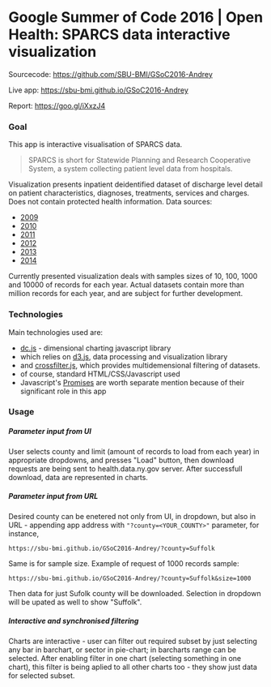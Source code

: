 # Google Summer of Code 2016 | Open Health: SPARCS data interactive visualization

Sourcecode: https://github.com/SBU-BMI/GSoC2016-Andrey

Live app: https://sbu-bmi.github.io/GSoC2016-Andrey

Report: https://goo.gl/iXxzJ4

### Goal
This app is interactive visualisation of SPARCS data.

> SPARCS is short for Statewide Planning and Research Cooperative System, a system collecting patient level data from hospitals. 

Visualization presents inpatient deidentified dataset of discharge level detail on patient characteristics, diagnoses, treatments, services and charges. 
Does not contain protected health information. 
Data sources:
- [2009](https://health.data.ny.gov/Health/Hospital-Inpatient-Discharges-SPARCS-De-Identified/q6hk-esrj)
- [2010](https://health.data.ny.gov/Health/Hospital-Inpatient-Discharges-SPARCS-De-Identified/mtfm-rxf4)
- [2011](https://health.data.ny.gov/Health/Hospital-Inpatient-Discharges-SPARCS-De-Identified/pyhr-5eas)
- [2012](https://health.data.ny.gov/Health/Hospital-Inpatient-Discharges-SPARCS-De-Identified/u4ud-w55t)
- [2013](https://health.data.ny.gov/Health/Hospital-Inpatient-Discharges-SPARCS-De-Identified/npsr-cm47)
- [2014](https://health.data.ny.gov/Health/Hospital-Inpatient-Discharges-SPARCS-De-Identified/rmwa-zns4)

Currently presented visualization deals with samples sizes of 10, 100, 1000 and 10000 of records for each year. 
Actual datasets contain more than million records for each year, and are subject for further development. 

### Technologies
Main technologies used are:
- [dc.js](https://dc-js.github.io/dc.js/) - dimensional charting javascript library 
- which relies on [d3.js](https://d3js.org/), data processing and visualization library
- and [crossfilter.js](http://square.github.io/crossfilter/), which provides multidemensional filtering of datasets.
- of course, standard HTML/CSS/Javascript used
- Javascript's [Promises](https://www.promisejs.org/) are worth separate mention because of their significant role in this app

### Usage
##### Parameter input from UI
User selects county and limit (amount of records to load from each year) in appropriate dropdowns, 
and presses "Load" button, then download requests are being sent to health.data.ny.gov server.
After successfull download, data are represented in charts.
##### Parameter input from URL
Desired county can be enetered not only from UI, in dropdown,
but also in URL - appending app address with ````"?county=<YOUR_COUNTY>"```` parameter,
for instance, 

```
https://sbu-bmi.github.io/GSoC2016-Andrey/?county=Suffolk
```

Same is for sample size. Example of request of 1000 records sample:

```
https://sbu-bmi.github.io/GSoC2016-Andrey/?county=Suffolk&size=1000
```

Then data for just Sufolk county will be downloaded.
Selection in dropdown will be upated as well to show "Suffolk".
##### Interactive and synchronised filtering
Charts are interactive - user can filter out required subset by just selecting any bar in barchart, or sector in pie-chart;
in barcharts range can be selected. After enabling filter in one chart (selecting something in one chart), 
this filter is being aplied to all other charts too - they show just data for selected subset.

